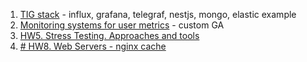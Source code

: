 
1. [TIG stack](https://github.com/yastasiuk/TIG_stack) - influx, grafana, telegraf, nestjs, mongo, elastic example 
1. [Monitoring systems for user metrics](./custom-ga/README.md) - custom GA
1. [HW5. Stress Testing. Approaches and tools](./stress-testing/README.md)
1. [# HW8. Web Servers - nginx cache](./nginx-images-cache/README.md) 
